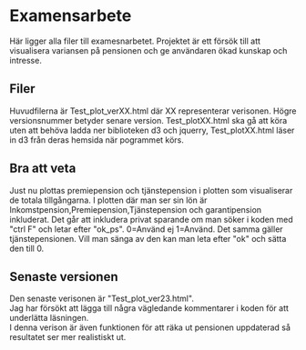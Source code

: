 # Examensarbete
Här ligger alla filer till examesnarbetet. Projektet är ett försök till att visualisera variansen på pensionen och ge användaren ökad 
kunskap och intresse.
## Filer
Huvudfilerna är Test_plot_verXX.html där XX representerar verisonen. Högre versionsnummer betyder senare version.
Test_plotXX.html ska gå att köra uten att behöva ladda ner biblioteken d3 och jquerry, Test_plotXX.html läser in d3 från deras hemsida 
när pogrammet körs.
## Bra att veta
Just nu plottas premiepension och tjänstepension i plotten som visualiserar de totala tillgångarna.
I plotten där man ser sin lön är Inkomstpension,Premiepension,Tjänstepension och garantipension inkluderat.
Det går att inkludera privat sparande om man söker i koden med "ctrl F" och letar efter "ok_ps". 0=Använd ej 1=Använd.
Det samma gäller tjänstepensionen. Vill man sänga av den kan man leta efter "ok" och sätta den till 0.
## Senaste versionen
Den senaste verisonen är "Test_plot_ver23.html".</br>
Jag har försökt att lägga till några vägledande kommentarer i koden för att underlätta läsningen. </br>
I denna verison är även funktionen för att räka ut pensionen uppdaterad så resultatet ser mer realistiskt ut.

